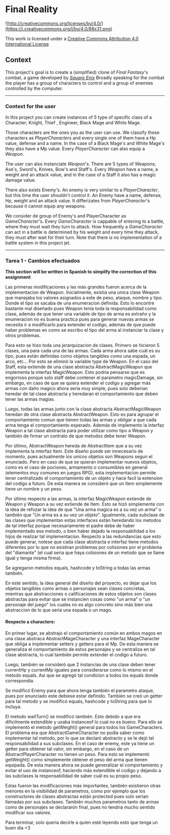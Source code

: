 Final Reality
=============

![http://creativecommons.org/licenses/by/4.0/](https://i.creativecommons.org/l/by/4.0/88x31.png)

This work is licensed under a 
[Creative Commons Attribution 4.0 International License](http://creativecommons.org/licenses/by/4.0/)

Context
-------

This project's goal is to create a (simplified) clone of _Final Fantasy_'s combat, a game developed
by [_Square Enix_](https://www.square-enix.com)
Broadly speaking for the combat the player has a group of characters to control and a group of 
enemies controlled by the computer.

---
### Context for the user

In this project you can create instances of 5 type of specific class of a Character; Knight, Thief
, Engineer, Black Mage and White Mage.  

Those characters are the ones you as the user can use.
We classify these characters as _PlayerCharacters_ and every single one of them have a Hp value, defense
and a name. In the case of a Black Mage's and White Mage's they also have a Mp value. Every _PlayerCharacter_
can also equip a _Weapon_.  

The user can also instanciate _Weapon_'s. There are 5 types of Weapons; Axe's, Sword's, Knives, Bow's and Staff's.
Every _Weapon_ have a name, a weight and an attack value, and in the case of a Staff it also has a magic damage value.  

There also exists Enemy's. An enemy is very similar to a _PlayerCharacter_, but this time the user shouldn't
control it. An Enemy have a name, defense, Hp, weight and an attack value. It differizates from _PlayerCharacter_'s
because it cannot equip any weapons.  

We consider de group of Enemy's and PlayerCharacter as _GameCharacter_'s. Every _GameCharacter_ is cappable of entering
to a battle, where they must wait they turn to attack. How frequently a _GameCharacter_ can act in a battle is determined
by his weight and every time they attack, they must after wait for their turn. Note that there is no implementation of a 
battle system in this project jet.

---
### Tarea 1 - Cambios efectuados
**This section will be written in Spanish to simplify the correction of this assignment**  

Las primeras modificaciones y las más grandes fueron acerca de la implementacion de Weapon. Inicialmente,
 existia una unica clase Weapon que manejaba los valores asignados a este de peso, ataque, nombre y tipo. Donde 
el tipo se sacaba de una enumeracion definida. Esto lo encontre bastante mal diseñado pues Weapon tenía toda la
responsabilidad como clase, además de que tener una variable de tipo de arma es extraño y la enumeracion no es 
buena practica pues para generar nuevas armas se necesita ir a modificarlo para extender el codigo, además de que
puede haber problemas en como se escribo el tipo del arma al instanciar la clase y otros problemas.  

Para esto se hizo toda una jerarquizacion de clases. Primero se hicieron 5 clases, una para cada una de las armas.
Cada arma ahora sabe cuál es su tipo, pues están definidas como objetos tangibles como una espada, un arco, etc...
 Por esto se eliminó la variable type de Weapon. En el caso del Staff, esta extiende de una clase abstracta 
AbstractMagicWeapon que implementa la interfaz MagicWeapon. Esto podria pensarse que es engorroso porque solo staff
 debe contener el parametro magicDamage, sin embargo, en caso de que se quiera extender el codigo y agregar más armas con
 daño magico ahora sería muy simple, pues solo deberian heredar de tal clase abstracta y heredaran el comportamiento 
que deben tener las armas magias.  

Luego, todas las armas junto con la clase abstracta AbstractMagicWeapon heredan de otra clase abstracta AbstractWeapon.
 Esto es para agrupar el comportamiento comun que tienen todas las armas y obligar a que cada arma tenga el comportamiento 
esperado. Además de implemento la interfaz Weapon a tal clase abstracta para poder utilizar como tipo a Weapon y también de 
firmar un contrato de que metodos debe tener Weapon.  

Por último, AbstractWeapon hereda de AbstractItem que a su vez implementa la interfaz Item. Este diseño puede ser 
innecesario de momento, pues actualmente los unicos objetos son Weapons segun el enunciado. Pero en caso de que se
 quieran implementar nuevos objetos, como es el caso de pociones, armamento o consumibles en general (elementos muy comunes en juegos RPG),
esta implementacion permite tener centralizado el comportamiento de un objeto y hace facil la 
extension del codigo a futuro. De esta manera se consideró que un Item simplemente tiene un nombre y un peso.  

Por último respecto a las armas, la interfaz MagicWeapon extiende de Weapon y Weapon a su vez extiende de Item. 
Esto se hizó simplemente con la idea de refozar la idea de que "Una arma magica es a su vez un arma" o también que 
"Un arma es a su vez un objeto". Igualmente, cada subclase de las clases que implementan estas interfaces están heredando 
los metodos de tal interfaz porque necesariamente el padre debe de haber implementado ese metodo, o bien haber dejado 
la responsabilidad a los hijos de realizar tal implementacion. Respecto a las redundancias que esto puede generar, 
notese que cada clase abstracta e interfaz tiene metodos diferentes por lo que no existiran problemas por colisiones 
por el problema del "diamante" (el cual seria que haya colisiones de un metodo que se llame igual y tenga misma firma).  

Se agregaron metodos equals, hashcode y toString a todas las armas también.

En este sentido, la idea general del diseño del proyecto, es dejar que los objetos tangibles como armas o personajes 
sean clases concretas, mientras que abstracciones o calificaciones de estos objetos son clases abstractas para 
evitar que se instancien cosas como "un arma" o "un personaje del juego" los cuales no es algo concreto sino más 
bien una abstraccion de lo que sería una espada o un mago.  

#### Respecto a characters:  

En primer lugar, se abstrajo el comportamiento común en ambos magos en una clase abstraca AbstractMageCharacter y
 una interfaz MageCharacter que obliga a implementar setters y getters para el Mp. De esta manera se generaliza el 
comportamiento de estos personajes y se centraliza en tal clase abstracta, lo cual también permite extender el 
codigo a futuro.  

Luego, también se consideró que 2 instancias de una clase deben tener currentHp y currentMp iguales para considerarse 
como lo mismo en el metodo equals. Asi que se agregó tal condicion a todos los equals donde correspondia.  

Se modificó Enemy para que ahora tenga también el parametro ataque, pues por enunciado este debiese estar definido. 
También se creó un getter para tal metodo y se modificó equals, hashcode y toString para que lo incluya.  

El metodo waitTurn() se modificó también. Esto debido a que era dificilmente extendible y usaba instanceof lo cual
 no es bueno. Para ello se implementó el metodo getWeight() general para todos los GameCharacters. El problema era 
que AbstractGameCharacter no podía saber como implementar tal metodo, por lo que se declaró abstracto y se le dejó 
tal responsabilidad a sus subclases. En el caso de enemy, este ya tiene un getter para obtener tal valor, sin embargo, 
en el caso de un AbstractPlayerCharacter no tienen un peso. Para esto se implementó getWeight() como simplemente 
obtener el peso del arma que tienen equipada. 
De esta manera ahora se puede generalizar el comportamiento y evitar el uso de instanceof, haciendo más extendible el codigo 
y dejando a las subclases la responsabilidad de saber cuál es su propio peso.  

Estas fueron las modificaciones más importantes, también existieron otras menores en la visibilidad de parametros, 
como por ejemplo que los constructores de clases abstractas están protected pues solo serían llamadas por sus subclases. 
También muchos parametros tanto de armas como de personajes se declararón final, pues no tendria mucho sentido modificar 
sus valores.  

Para terminar, solo queria decirle a quien esté leyendo esto que tenga un buen dia <3
